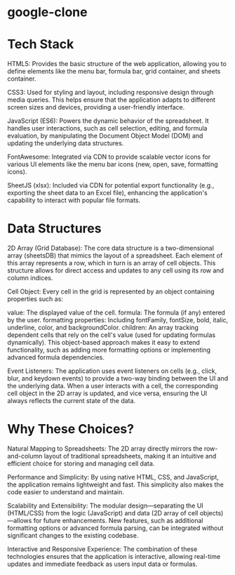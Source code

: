 # google-clone

# Tech Stack

HTML5:
Provides the basic structure of the web application, allowing you to define elements like the menu bar, formula bar, grid container, and sheets container.

CSS3:
Used for styling and layout, including responsive design through media queries. This helps ensure that the application adapts to different screen sizes and devices, providing a user-friendly interface.

JavaScript (ES6):
Powers the dynamic behavior of the spreadsheet. It handles user interactions, such as cell selection, editing, and formula evaluation, by manipulating the Document Object Model (DOM) and updating the underlying data structures.

FontAwesome:
Integrated via CDN to provide scalable vector icons for various UI elements like the menu bar icons (new, open, save, formatting icons).

SheetJS (xlsx):
Included via CDN for potential export functionality (e.g., exporting the sheet data to an Excel file), enhancing the application's capability to interact with popular file formats.

# Data Structures

2D Array (Grid Database):
The core data structure is a two-dimensional array (sheetsDB) that mimics the layout of a spreadsheet. Each element of this array represents a row, which in turn is an array of cell objects. This structure allows for direct access and updates to any cell using its row and column indices.

Cell Object:
Every cell in the grid is represented by an object containing properties such as:

value: The displayed value of the cell.
formula: The formula (if any) entered by the user.
formatting properties: Including fontFamily, fontSize, bold, italic, underline, color, and backgroundColor.
children: An array tracking dependent cells that rely on the cell's value (used for updating formulas dynamically).
This object-based approach makes it easy to extend functionality, such as adding more formatting options or implementing advanced formula dependencies.

Event Listeners:
The application uses event listeners on cells (e.g., click, blur, and keydown events) to provide a two-way binding between the UI and the underlying data. When a user interacts with a cell, the corresponding cell object in the 2D array is updated, and vice versa, ensuring the UI always reflects the current state of the data.

# Why These Choices?

Natural Mapping to Spreadsheets:
The 2D array directly mirrors the row-and-column layout of traditional spreadsheets, making it an intuitive and efficient choice for storing and managing cell data.

Performance and Simplicity:
By using native HTML, CSS, and JavaScript, the application remains lightweight and fast. This simplicity also makes the code easier to understand and maintain.

Scalability and Extensibility:
The modular design—separating the UI (HTML/CSS) from the logic (JavaScript) and data (2D array of cell objects)—allows for future enhancements. New features, such as additional formatting options or advanced formula parsing, can be integrated without significant changes to the existing codebase.

Interactive and Responsive Experience:
The combination of these technologies ensures that the application is interactive, allowing real-time updates and immediate feedback as users input data or formulas.
